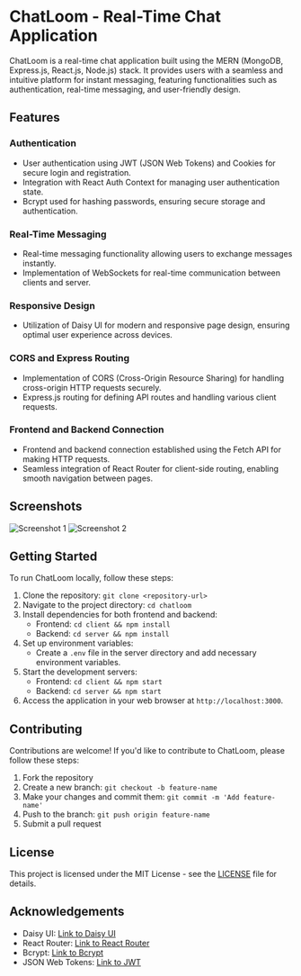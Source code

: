 # ChatLoom - Real-Time Chat Application

ChatLoom is a real-time chat application built using the MERN (MongoDB, Express.js, React.js, Node.js) stack. It provides users with a seamless and intuitive platform for instant messaging, featuring functionalities such as authentication, real-time messaging, and user-friendly design.

## Features

### Authentication
- User authentication using JWT (JSON Web Tokens) and Cookies for secure login and registration.
- Integration with React Auth Context for managing user authentication state.
- Bcrypt used for hashing passwords, ensuring secure storage and authentication.

### Real-Time Messaging
- Real-time messaging functionality allowing users to exchange messages instantly.
- Implementation of WebSockets for real-time communication between clients and server.

### Responsive Design
- Utilization of Daisy UI for modern and responsive page design, ensuring optimal user experience across devices.

### CORS and Express Routing
- Implementation of CORS (Cross-Origin Resource Sharing) for handling cross-origin HTTP requests securely.
- Express.js routing for defining API routes and handling various client requests.

### Frontend and Backend Connection
- Frontend and backend connection established using the Fetch API for making HTTP requests.
- Seamless integration of React Router for client-side routing, enabling smooth navigation between pages.

## Screenshots

![Screenshot 1](/path/to/screenshot1.png)
![Screenshot 2](/path/to/screenshot2.png)

## Getting Started

To run ChatLoom locally, follow these steps:

1. Clone the repository: `git clone <repository-url>`
2. Navigate to the project directory: `cd chatloom`
3. Install dependencies for both frontend and backend:
   - Frontend: `cd client && npm install`
   - Backend: `cd server && npm install`
4. Set up environment variables:
   - Create a `.env` file in the server directory and add necessary environment variables.
5. Start the development servers:
   - Frontend: `cd client && npm start`
   - Backend: `cd server && npm start`
6. Access the application in your web browser at `http://localhost:3000`.

## Contributing

Contributions are welcome! If you'd like to contribute to ChatLoom, please follow these steps:

1. Fork the repository
2. Create a new branch: `git checkout -b feature-name`
3. Make your changes and commit them: `git commit -m 'Add feature-name'`
4. Push to the branch: `git push origin feature-name`
5. Submit a pull request

## License

This project is licensed under the MIT License - see the [LICENSE](LICENSE) file for details.

## Acknowledgements

- Daisy UI: [Link to Daisy UI](https://daisyui.com/)
- React Router: [Link to React Router](https://reactrouter.com/)
- Bcrypt: [Link to Bcrypt](https://www.npmjs.com/package/bcrypt)
- JSON Web Tokens: [Link to JWT](https://jwt.io/)
